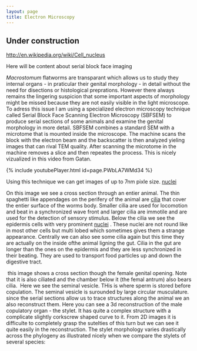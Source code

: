 ```yaml
---
layout: page
title: Electron Microscopy
---
```


## Under construction ##

http://en.wikipedia.org/wiki/Cell_nucleus

Here will be content about serial block face imaging 

*Macrostomum* flatworms are transparant which allows us to study they internal organs - in praticular their genital morphology - in detail without the need for disections or histological preprations. However there always remains the lingering suspicion that some important aspects of morphology might be missed because they are not easily visible in the light microscope. To adress this issue I am using a specialized electron microscopy technique called Serial Block Face Scanning Electron Microscopy (SBFSEM) to produce serial sections of some animals and examine the genital morphology in more detail.
SBFSEM combines a standard SEM with a microtome that is mounted inside the microscope. The machine scans the block with the electron beam and the backscatter is then analyzed yieling images that can rival TEM quality. After scanning the microtome in the machine removes a slice and then repeates the process. This is nicely vizualized in this video from Gatan.

{% include youtubePlayer.html id=page.PWbLA7WMd34 %}

Using this technique we can get images of up to 7nm pixle size.
[nuclei](http://en.wikipedia.org/wiki/Cell_nucleus)

<picture of an entier worm in section.>

On this image we see a cross section through an entier animal. The thin spaghetti like appendages on the perifery of the animal are [cilia](https://en.wikipedia.org/wiki/Cilium) that cover the entier surface of the worms body. Smaller cilia are used for locomotion and beat in a synchronized wave front and larger cilia are immotile and are used for the detection of sensory stimulus. 
Below the cilia we see the epidermis cells with very prominent [nuclei](http://en.wikipedia.org/wiki/Cell_nucleus) . These nuclei are not round like in most other cells but multi lobed which sometimes gives them a strange appearance. Centrally we can also see some cilia again but this time they are actually on the inside ofthe animal ligning the gut. Cilia in the gut are longer than the ones on the epidermis and they are less synchronized in their beating. They are used to transport food particles up and down the digestive tract. 

<image of femal opening>
this image shows a cross section though the female genital opening. Note that it is also ciliated and the chamber below it (the femal antrum) also bears cilia. 

<image of sv>
Here we see the seminal vesicle. THis is where sperm is stored before copulation. The seminal vesicle is surounded by large circular musculature. 

<image of reconstructed stylet>
since the serial sections allow us to trace structures along the animal we an also reconstruct them. Here you can see a 3d reconstruction of the male copulatory organ - the stylet. It has quite a complex structure with a complicate slightly corkscrew shaped curve to it. From 2D images it is difficulte to completely grasp the sutelties of this turn but we can see it quite easily in the reconstruction. 
The stylet morphology varies drastically across the phylogeny as illustrated nicely when we compare the stylets of several species:





